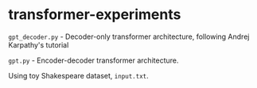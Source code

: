 # transformer-experiments

`gpt_decoder.py` - Decoder-only transformer architecture, following Andrej Karpathy's tutorial

`gpt.py` - Encoder-decoder transformer architecture.

Using toy Shakespeare dataset, `input.txt`.
